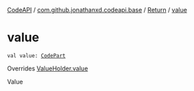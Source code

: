 [CodeAPI](../../index.md) / [com.github.jonathanxd.codeapi.base](../index.md) / [Return](index.md) / [value](.)

# value

`val value: `[`CodePart`](../../com.github.jonathanxd.codeapi/-code-part/index.md)

Overrides [ValueHolder.value](../-value-holder/value.md)

Value

